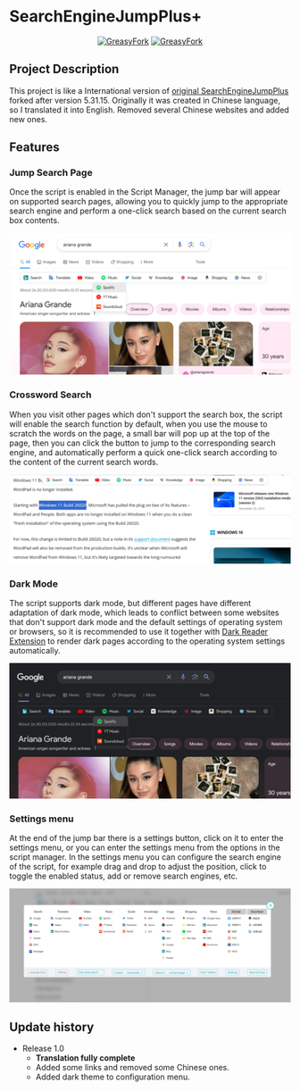 # SearchEngineJumpPlus+

<div align="center">
<a href="https://greasyfork.org/zh-CN/scripts/454280-searchenginejumpplus" target="_blank">
<img src="https://img.shields.io/badge/Download-GreasyFork-blue?logo=Tampermonkey&style=for-the-badge" alt="GreasyFork"></a>
<a href="https://openuserjs.org/scripts/MUTED64/SearchEngineJumpPlus_%E6%90%9C%E7%B4%A2%E5%BC%95%E6%93%8E%E5%BF%AB%E6%8D%B7%E8%B7%B3%E8%BD%AC%2B" target="_blank">
<img src="https://img.shields.io/badge/Download-OpenUserJS-green?logo=Tampermonkey&style=for-the-badge" alt="GreasyFork"></a>
</div>

## Project Description
This project is like a International version of [original SearchEngineJumpPlus](https://github.com/MUTED64/SearchEngineJumpPlus) forked after version 5.31.15.
Originally it was created in Chinese language, so I translated it into English. Removed several Chinese websites and added new ones.

## Features

### Jump Search Page

Once the script is enabled in the Script Manager, the jump bar will appear on supported search pages, allowing you to quickly jump to the appropriate search engine and perform a one-click search based on the current search box contents.

![SearchEngineJump](SearchEngineJump.png)

### Crossword Search

When you visit other pages which don't support the search box, the script will enable the search function by default, when you use the mouse to scratch the words on the page, a small bar will pop up at the top of the page, then you can click the button to jump to the corresponding search engine, and automatically perform a quick one-click search according to the content of the current search words.

![SelectSearch](SelectSearch.png)

### Dark Mode

The script supports dark mode, but different pages have different adaptation of dark mode, which leads to conflict between some websites that don't support dark mode and the default settings of operating system or browsers, so it is recommended to use it together with [Dark Reader Extension](https://darkreader.org/) to render dark pages according to the operating system settings automatically.

![Dark](Dark.png)

### Settings menu

At the end of the jump bar there is a settings button, click on it to enter the settings menu, or you can enter the settings menu from the options in the script manager. In the settings menu you can configure the search engine of the script, for example drag and drop to adjust the position, click to toggle the enabled status, add or remove search engines, etc.

![Settings](Settings.png)

## Update history
- Release 1.0 
  - **Translation fully complete**
  - Added some links and removed some Chinese ones.
  - Added dark theme to configuration menu.
